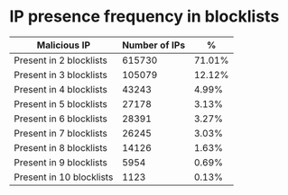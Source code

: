 # IP presence frequency in blocklists
| Malicious IP | Number of IPs | % |
|----|----|----|
| Present in 2 blocklists | 615730 | 71.01% |
| Present in 3 blocklists | 105079 | 12.12% |
| Present in 4 blocklists | 43243 | 4.99% |
| Present in 5 blocklists | 27178 | 3.13% |
| Present in 6 blocklists | 28391 | 3.27% |
| Present in 7 blocklists | 26245 | 3.03% |
| Present in 8 blocklists | 14126 | 1.63% |
| Present in 9 blocklists | 5954 | 0.69% |
| Present in 10 blocklists | 1123 | 0.13% |

